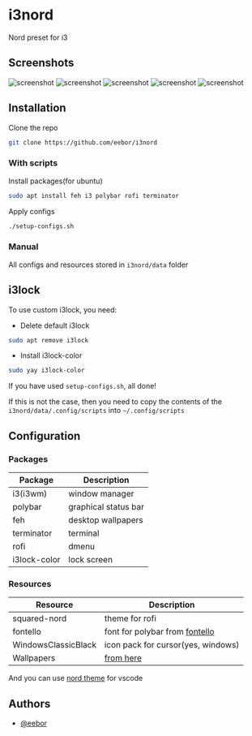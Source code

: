 
# i3nord

Nord preset for i3

## Screenshots

![screenshot](https://github.com/eebor/i3nord/tree/master/screenshots/screen2.png)
![screenshot](https://github.com/eebor/i3nord/tree/master/screenshots/screen3.png)
![screenshot](https://github.com/eebor/i3nord/tree/master/screenshots/screen4.png)
![screenshot](https://github.com/eebor/i3nord/tree/master/screenshots/screen5.png)
![screenshot](https://github.com/eebor/i3nord/tree/master/screenshots/screen7.png)

## Installation

Clone the repo

```bash
git clone https://github.com/eebor/i3nord
```

### With scripts

Install packages(for ubuntu)

```bash
sudo apt install feh i3 polybar rofi terminator
```

Apply configs

```bash
./setup-configs.sh
```

### Manual

All configs and resources stored in `i3nord/data` folder

## i3lock 
To use custom i3lock, you need:

- Delete default i3lock

```bash
sudo apt remove i3lock
```
- Install i3lock-color

```bash
sudo yay i3lock-color
```

If you have used `setup-configs.sh`, all done!

If this is not the case, then you need to copy the contents of the `i3nord/data/.config/scripts` into `~/.config/scripts`


## Configuration

### Packages

| Package      | Description          |
|--------------|----------------------|
| i3(i3wm)     | window manager       |
| polybar      | graphical status bar |
| feh          | desktop wallpapers   |
| terminator   | terminal             |
| rofi         | dmenu                |
| i3lock-color | lock screen          |

### Resources

| Resource            | Description                                                   |
|---------------------|---------------------------------------------------------------|
| squared-nord        | theme for rofi                                                |
| fontello            | font for polybar from [fontello](https://fontello.com/)       |
| WindowsClassicBlack | icon pack for cursor(yes, windows)                            |
| Wallpapers          | [from here](https://github.com/linuxdotexe/nordic-wallpapers) |

And you can use [nord theme](https://marketplace.visualstudio.com/items?itemName=arcticicestudio.nord-visual-studio-code) for vscode

## Authors

- [@eebor](https://www.github.com/eebor)

